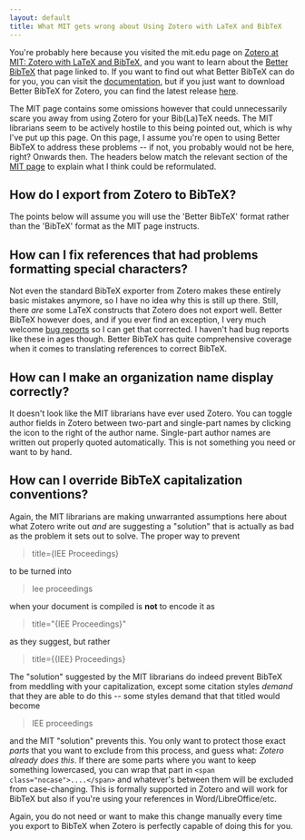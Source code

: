 ```yaml
---
layout: default
title: What MIT gets wrong about Using Zotero with LaTeX and BibTeX
---
```


You're probably here because you visited the mit.edu page on [Zotero at MIT: Zotero with LaTeX and
BibTeX](http://libguides.mit.edu/c.php?g=176000&p=1159208), and you want to learn about the [Better
BibTeX](https://github.com/retorquere/zotero-better-bibtex/wiki) that page linked to. If you want to find out what
Better BibTeX can do for you, you can visit the
[documentation](https://github.com/retorquere/zotero-better-bibtex/wiki), but if you just want to download Better BibTeX
for Zotero, you can find the latest release [here](https://github.com/retorquere/zotero-better-bibtex/releases/latest).

The MIT page contains some omissions however that could unnecessarily scare you away from using Zotero for your Bib(La)TeX
needs. The MIT librarians seem to be actively hostile to this being pointed out, which is why I've put up this page. On
this page, I assume you're open to using Better BibTeX to address these problems -- if not, you probably would not be
here, right? Onwards then. The headers below match the relevant section of the [MIT
page](http://libguides.mit.edu/c.php?g=176000&p=1159208) to explain what I think could be reformulated.

## How do I export from Zotero to BibTeX?

The points below will assume you will use the 'Better BibTeX' format rather than the 'BibTeX' format as the MIT page
instructs.

## How can I fix references that had problems formatting special characters?

Not even the standard BibTeX exporter from Zotero makes these entirely basic mistakes anymore, so I have no idea why
this is still up there. Still, there *are* some LaTeX constructs that Zotero does not export well. Better BibTeX however
does, and if you ever find an exception, I very much welcome [bug
reports](https://github.com/retorquere/zotero-better-bibtex/issues) so I can get that corrected. I haven't had bug
reports like these in ages though. Better BibTeX has quite comprehensive coverage when it comes to translating
references to correct BibTeX.

## How can I make an organization name display correctly?

It doesn't look like the MIT librarians have ever used Zotero. You can toggle author fields in Zotero between two-part
and single-part names by clicking the icon to the right of the author name. Single-part author names are written out
properly quoted automatically. This is not something you need or want to by hand.

## How can I override BibTeX capitalization conventions?

Again, the MIT librarians are making unwarranted assumptions here about what Zotero write out *and* are suggesting a
"solution" that is actually as bad as the problem it sets out to solve. The proper way to prevent

> title={IEE Proceedings}

to be turned into

> Iee proceedings

when your document is compiled is **not** to encode it as

> title="{IEE Proceedings}"

as they suggest, but rather

> title={{IEE} Proceedings}

The "solution" suggested by the MIT librarians do indeed prevent BibTeX from meddling with your capitalization, except
some citation styles *demand* that they are able to do this -- some styles demand that that titled would become

> IEE proceedings

and the MIT "solution" prevents this. You only want to protect those exact *parts* that you want to exclude from this
process, and guess what: *Zotero already does this*. If there are some parts where you want to keep something
lowercased, you can wrap that part in `<span class="nocase">....</span>` and whatever's between them will be excluded
from case-changing. This is formally supported in Zotero and will work for BibTeX but also if you're using your
references in Word/LibreOffice/etc.

Again, you do not need or want to make this change manually every time you export to BibTeX when Zotero is perfectly
capable of doing this for you.


